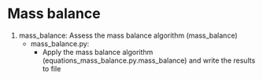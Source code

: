 # Mass balance

1. mass_balance: Assess the mass balance algorithm (mass_balance)
	- mass_balance.py: 
		- Apply the mass balance algorithm (equations_mass_balance.py.mass_balance) and write the results to file 
